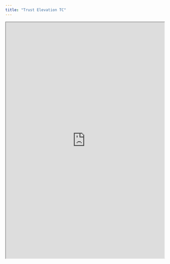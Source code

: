 ```yaml
---
title: "Trust Elevation TC"
---
```



<iframe height="750" width="100%" src="https://ewelton.github.io/ktest/wiki.html#Trust%20Elevation%20TC"></iframe>
